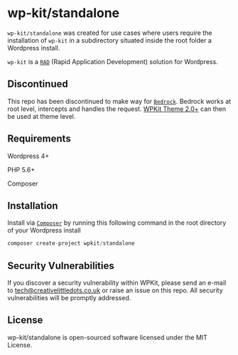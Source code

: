 # wp-kit/standalone

```wp-kit/standalone``` was created for use cases where users require the installation of ```wp-kit``` in a subdirectory situated inside the root folder a Wordpress install.

```wp-kit``` is a [```RAD```](https://en.wikipedia.org/wiki/Rapid_application_development) (Rapid Application Development) solution for Wordpress.

## Discontinued

This repo has been discontinued to make way for [```Bedrock```](https://roots.io/bedrock/). Bedrock works at root level, intercepts and handles the request. [WPKit Theme 2.0+](https://github.com/wp-kit/theme) can then be used at theme level.

## Requirements

Wordpress 4+

PHP 5.6+

Composer

## Installation

Install via [```Composer```](https://getcomposer.org/) by running this following command in the root directory of your Wordpress install
  
```php
composer create-project wpkit/standalone
```

## Security Vulnerabilities

If you discover a security vulnerability within WPKit, please send an e-mail to tech@creativelittledots.co.uk or raise an issue on this repo. All security vulnerabilities will be promptly addressed.

## License

wp-kit/standalone is open-sourced software licensed under the MIT License.
